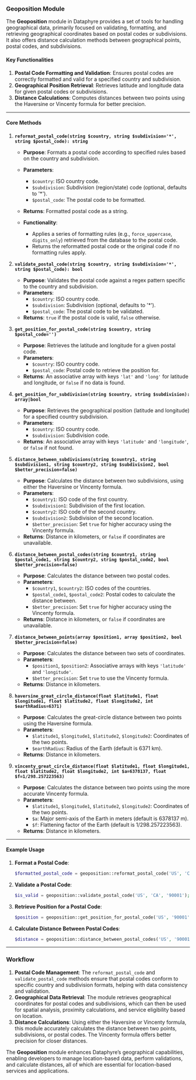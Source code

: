 ### Geoposition Module

The **Geoposition** module in Dataphyre provides a set of tools for handling geographical data, primarily focused on validating, formatting, and retrieving geographical coordinates based on postal codes or subdivisions. It also offers distance calculation methods between geographical points, postal codes, and subdivisions.

#### Key Functionalities

1. **Postal Code Formatting and Validation**: Ensures postal codes are correctly formatted and valid for a specified country and subdivision.
2. **Geographical Position Retrieval**: Retrieves latitude and longitude data for given postal codes or subdivisions.
3. **Distance Calculations**: Computes distances between two points using the Haversine or Vincenty formula for better precision.

---

#### Core Methods

1. **`reformat_postal_code(string $country, string $subdivision='*', string $postal_code): string`**

   - **Purpose**: Formats a postal code according to specified rules based on the country and subdivision.
   - **Parameters**:
     - `$country`: ISO country code.
     - `$subdivision`: Subdivision (region/state) code (optional, defaults to '*').
     - `$postal_code`: The postal code to be formatted.
   - **Returns**: Formatted postal code as a string.

   - **Functionality**:
     - Applies a series of formatting rules (e.g., `force_uppercase`, `digits_only`) retrieved from the database to the postal code.
     - Returns the reformatted postal code or the original code if no formatting rules apply.

2. **`validate_postal_code(string $country, string $subdivision='*', string $postal_code): bool`**

   - **Purpose**: Validates the postal code against a regex pattern specific to the country and subdivision.
   - **Parameters**:
     - `$country`: ISO country code.
     - `$subdivision`: Subdivision (optional, defaults to '*').
     - `$postal_code`: The postal code to be validated.
   - **Returns**: `true` if the postal code is valid, `false` otherwise.

3. **`get_position_for_postal_code(string $country, string $postal_code='')`**

   - **Purpose**: Retrieves the latitude and longitude for a given postal code.
   - **Parameters**:
     - `$country`: ISO country code.
     - `$postal_code`: Postal code to retrieve the position for.
   - **Returns**: An associative array with keys `'lat'` and `'long'` for latitude and longitude, or `false` if no data is found.

4. **`get_position_for_subdivision(string $country, string $subdivision): array|bool`**

   - **Purpose**: Retrieves the geographical position (latitude and longitude) for a specified country subdivision.
   - **Parameters**:
     - `$country`: ISO country code.
     - `$subdivision`: Subdivision code.
   - **Returns**: An associative array with keys `'latitude'` and `'longitude'`, or `false` if not found.

5. **`distance_between_subdivisions(string $country1, string $subdivision1, string $country2, string $subdivision2, bool $better_precision=false)`**

   - **Purpose**: Calculates the distance between two subdivisions, using either the Haversine or Vincenty formula.
   - **Parameters**:
     - `$country1`: ISO code of the first country.
     - `$subdivision1`: Subdivision of the first location.
     - `$country2`: ISO code of the second country.
     - `$subdivision2`: Subdivision of the second location.
     - `$better_precision`: Set `true` for higher accuracy using the Vincenty formula.
   - **Returns**: Distance in kilometers, or `false` if coordinates are unavailable.

6. **`distance_between_postal_codes(string $country1, string $postal_code1, string $country2, string $postal_code2, bool $better_precision=false)`**

   - **Purpose**: Calculates the distance between two postal codes.
   - **Parameters**:
     - `$country1`, `$country2`: ISO codes of the countries.
     - `$postal_code1`, `$postal_code2`: Postal codes to calculate the distance between.
     - `$better_precision`: Set `true` for higher accuracy using the Vincenty formula.
   - **Returns**: Distance in kilometers, or `false` if coordinates are unavailable.

7. **`distance_between_points(array $position1, array $position2, bool $better_precision=false)`**

   - **Purpose**: Calculates the distance between two sets of coordinates.
   - **Parameters**:
     - `$position1`, `$position2`: Associative arrays with keys `'latitude'` and `'longitude'`.
     - `$better_precision`: Set `true` to use the Vincenty formula.
   - **Returns**: Distance in kilometers.

8. **`haversine_great_circle_distance(float $latitude1, float $longitude1, float $latitude2, float $longitude2, int $earthRadius=6371)`**

   - **Purpose**: Calculates the great-circle distance between two points using the Haversine formula.
   - **Parameters**:
     - `$latitude1`, `$longitude1`, `$latitude2`, `$longitude2`: Coordinates of the two points.
     - `$earthRadius`: Radius of the Earth (default is 6371 km).
   - **Returns**: Distance in kilometers.

9. **`vincenty_great_circle_distance(float $latitude1, float $longitude1, float $latitude2, float $longitude2, int $a=6378137, float $f=1/298.257223563)`**

   - **Purpose**: Calculates the distance between two points using the more accurate Vincenty formula.
   - **Parameters**:
     - `$latitude1`, `$longitude1`, `$latitude2`, `$longitude2`: Coordinates of the two points.
     - `$a`: Major semi-axis of the Earth in meters (default is 6378137 m).
     - `$f`: Flattening factor of the Earth (default is 1/298.257223563).
   - **Returns**: Distance in kilometers.

---

#### Example Usage

1. **Format a Postal Code**:
   ```php
   $formatted_postal_code = geoposition::reformat_postal_code('US', 'CA', '90001');
   ```

2. **Validate a Postal Code**:
   ```php
   $is_valid = geoposition::validate_postal_code('US', 'CA', '90001');
   ```

3. **Retrieve Position for a Postal Code**:
   ```php
   $position = geoposition::get_position_for_postal_code('US', '90001');
   ```

4. **Calculate Distance Between Postal Codes**:
   ```php
   $distance = geoposition::distance_between_postal_codes('US', '90001', 'US', '90210', true);
   ```

---

### Workflow

1. **Postal Code Management**: The `reformat_postal_code` and `validate_postal_code` methods ensure that postal codes conform to specific country and subdivision formats, helping with data consistency and validation.
2. **Geographical Data Retrieval**: The module retrieves geographical coordinates for postal codes and subdivisions, which can then be used for spatial analysis, proximity calculations, and service eligibility based on location.
3. **Distance Calculations**: Using either the Haversine or Vincenty formula, this module accurately calculates the distance between two points, subdivisions, or postal codes. The Vincenty formula offers better precision for closer distances.

The **Geoposition** module enhances Dataphyre’s geographical capabilities, enabling developers to manage location-based data, perform validations, and calculate distances, all of which are essential for location-based services and applications.